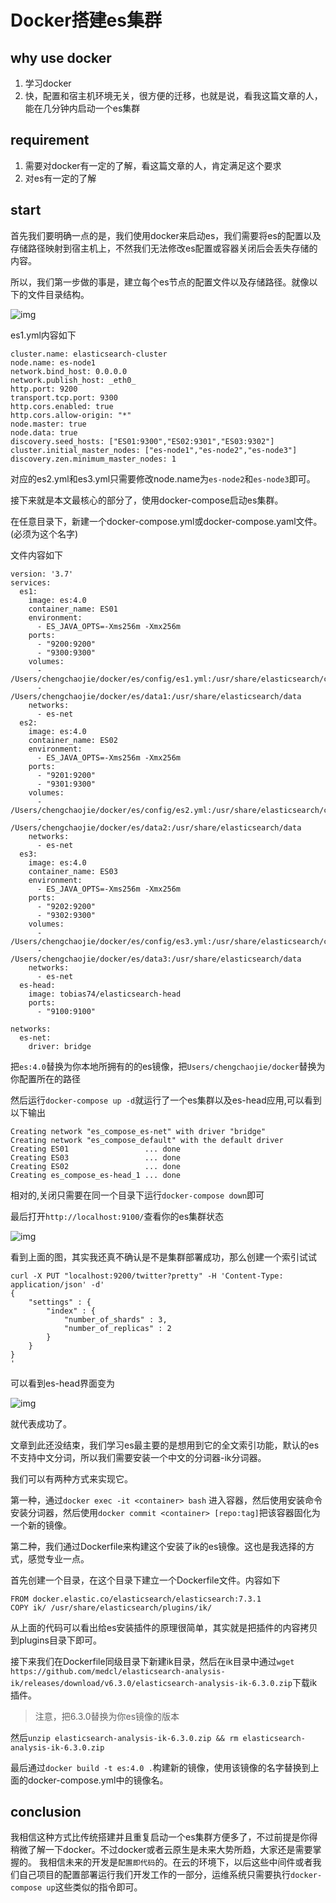 # Docker搭建es集群

## why use docker

1. 学习docker
2. 快，配置和宿主机环境无关，很方便的迁移，也就是说，看我这篇文章的人，能在几分钟内启动一个es集群

## requirement

1. 需要对docker有一定的了解，看这篇文章的人，肯定满足这个要求
2. 对es有一定的了解

## start

首先我们要明确一点的是，我们使用docker来启动es，我们需要将es的配置以及存储路径映射到宿主机上，不然我们无法修改es配置或容器关闭后会丢失存储的内容。

所以，我们第一步做的事是，建立每个es节点的配置文件以及存储路径。就像以下的文件目录结构。

![img](http://upload-images.jianshu.io/upload_images/9919411-e39f2a029d0b8351.png?imageMogr2/auto-orient/strip|imageView2/2/w/638/format/webp)

es1.yml内容如下

```
cluster.name: elasticsearch-cluster
node.name: es-node1
network.bind_host: 0.0.0.0
network.publish_host: _eth0_
http.port: 9200
transport.tcp.port: 9300
http.cors.enabled: true
http.cors.allow-origin: "*"
node.master: true
node.data: true
discovery.seed_hosts: ["ES01:9300","ES02:9301","ES03:9302"]
cluster.initial_master_nodes: ["es-node1","es-node2","es-node3"]
discovery.zen.minimum_master_nodes: 1

```

对应的es2.yml和es3.yml只需要修改node.name为`es-node2`和`es-node3`即可。

接下来就是本文最核心的部分了，使用docker-compose启动es集群。

在任意目录下，新建一个docker-compose.yml或docker-compose.yaml文件。(必须为这个名字)

文件内容如下

```
version: '3.7'
services:
  es1:
    image: es:4.0
    container_name: ES01
    environment:
      - ES_JAVA_OPTS=-Xms256m -Xmx256m
    ports:
      - "9200:9200"
      - "9300:9300"
    volumes:
      - /Users/chengchaojie/docker/es/config/es1.yml:/usr/share/elasticsearch/config/elasticsearch.yml
      - /Users/chengchaojie/docker/es/data1:/usr/share/elasticsearch/data
    networks:
      - es-net
  es2:
    image: es:4.0
    container_name: ES02
    environment:
      - ES_JAVA_OPTS=-Xms256m -Xmx256m
    ports:
      - "9201:9200"
      - "9301:9300"
    volumes:
      - /Users/chengchaojie/docker/es/config/es2.yml:/usr/share/elasticsearch/config/elasticsearch.yml
      - /Users/chengchaojie/docker/es/data2:/usr/share/elasticsearch/data
    networks:
      - es-net
  es3:
    image: es:4.0
    container_name: ES03
    environment:
      - ES_JAVA_OPTS=-Xms256m -Xmx256m
    ports:
      - "9202:9200"
      - "9302:9300"
    volumes:
      - /Users/chengchaojie/docker/es/config/es3.yml:/usr/share/elasticsearch/config/elasticsearch.yml
      - /Users/chengchaojie/docker/es/data3:/usr/share/elasticsearch/data
    networks:
      - es-net
  es-head:
    image: tobias74/elasticsearch-head
    ports:
      - "9100:9100"

networks:
  es-net:
    driver: bridge

```

把`es:4.0`替换为你本地所拥有的的es镜像，把`Users/chengchaojie/docker`替换为你配置所在的路径

然后运行`docker-compose up -d`就运行了一个es集群以及es-head应用,可以看到以下输出

```
Creating network "es_compose_es-net" with driver "bridge"
Creating network "es_compose_default" with the default driver
Creating ES01                 ... done
Creating ES03                 ... done
Creating ES02                 ... done
Creating es_compose_es-head_1 ... done

```

相对的,关闭只需要在同一个目录下运行`docker-compose down`即可

最后打开`http://localhost:9100/`查看你的es集群状态

![img](http://upload-images.jianshu.io/upload_images/9919411-c15aa4351d01d6b2.png?imageMogr2/auto-orient/strip|imageView2/2/w/1200/format/webp)

看到上面的图，其实我还真不确认是不是集群部署成功，那么创建一个索引试试

```
curl -X PUT "localhost:9200/twitter?pretty" -H 'Content-Type: application/json' -d'
{
    "settings" : {
        "index" : {
            "number_of_shards" : 3,
            "number_of_replicas" : 2
        }
    }
}
'

```

可以看到es-head界面变为

![img](http://upload-images.jianshu.io/upload_images/9919411-e495cec131e75a20.png?imageMogr2/auto-orient/strip|imageView2/2/w/1200/format/webp)

就代表成功了。

文章到此还没结束，我们学习es最主要的是想用到它的全文索引功能，默认的es不支持中文分词，所以我们需要安装一个中文的分词器-ik分词器。

我们可以有两种方式来实现它。

第一种，通过`docker exec -it <container> bash` 进入容器，然后使用安装命令安装分词器，然后使用`docker commit <container> [repo:tag]`把该容器固化为一个新的镜像。

第二种，我们通过Dockerfile来构建这个安装了ik的es镜像。这也是我选择的方式，感觉专业一点。

首先创建一个目录，在这个目录下建立一个Dockerfile文件。内容如下

```
FROM docker.elastic.co/elasticsearch/elasticsearch:7.3.1
COPY ik/ /usr/share/elasticsearch/plugins/ik/

```

从上面的代码可以看出给es安装插件的原理很简单，其实就是把插件的内容拷贝到plugins目录下即可。

接下来我们在Dockerfile同级目录下新建ik目录，然后在ik目录中通过`wget https://github.com/medcl/elasticsearch-analysis-ik/releases/download/v6.3.0/elasticsearch-analysis-ik-6.3.0.zip`下载ik插件。

> 注意，把6.3.0替换为你es镜像的版本

然后`unzip elasticsearch-analysis-ik-6.3.0.zip && rm elasticsearch-analysis-ik-6.3.0.zip`

最后通过`docker build -t es:4.0 .`构建新的镜像，使用该镜像的名字替换到上面的docker-compose.yml中的镜像名。

## conclusion

我相信这种方式比传统搭建并且重复启动一个es集群方便多了，不过前提是你得稍微了解一下docker。不过docker或者云原生是未来大势所趋，大家还是需要掌握的。
我相信未来的开发是`配置即代码`的。在云的环境下，以后这些中间件或者我们自己项目的配置部署运行我们开发工作的一部分，运维系统只需要执行`docker-compose up`这些类似的指令即可。